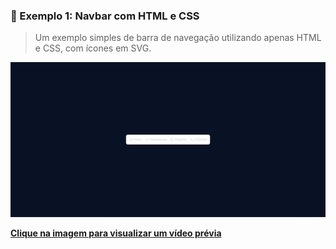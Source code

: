 ### 🧪 Exemplo 1: Navbar com HTML e CSS

> Um exemplo simples de barra de navegação utilizando apenas HTML e CSS, com ícones em SVG.

[![Navbar Exemplo 1](./assets/thumb-navbar.png)](https://streamable.com/zfe10f)

[**Clique na imagem para visualizar um vídeo prévia**](https://streamable.com/zfe10f)
